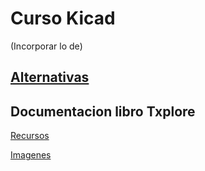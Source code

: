 # Curso Kicad

(Incorporar lo de)

## [Alternativas](./Alternativas.md)

## Documentacion libro Txplore

[Recursos](https://txplore.com/p/klp-resources)

[Imagenes](https://photos.google.com/share/AF1QipMo-FKkWCAEf3xG_ORlAcFjs0jmuPjBnW5IwulC7Slgcj33tU3Nl2I80EnaSZYong?key=UHpaTm9XTjNDNmh1bFl3UjVtV01WVUdzNnpXNTdR)
